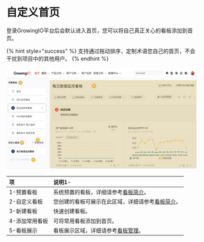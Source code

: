 # 自定义首页

登录GrowingIO平台后会默认进入首页，您可以将自己真正关心的看板添加到首页。

{% hint style="success" %}
支持通过拖动排序，定制术语您自己的首页，不会干扰到项目中的其他用户。
{% endhint %}

![](../../.gitbook/assets/image%20%28163%29.png)

| 项 | 说明1- |
| :--- | :--- |
| 1-预置看板 | 系统预置的看板，详细请参考[看板简介](overview.md#yu-zhi-kan-ban)。 |
| 2-自定义看板 | 您创建的看板可展示在此区域，详细请参考[看板简介](overview.md#zi-ding-yi-kan-ban)。 |
| 3-新建看板 | 快速创建看板。 |
| 4-添加常用看板 | 可将常用看板添加到首页。 |
| 5-看板展示 | 看板展示区域，详细请参考[看板管理](manage.md)。 |

